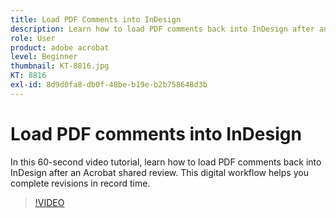 ```yaml
---
title: Load PDF Comments into InDesign
description: Learn how to load PDF comments back into InDesign after an Acrobat shared review
role: User
product: adobe acrobat
level: Beginner
thumbnail: KT-8816.jpg
KT: 8816
exl-id: 8d9d0fa8-db0f-48be-b19e-b2b758648d3b
---
```

# Load PDF comments into InDesign

In this 60-second video tutorial, learn how to load PDF comments back into InDesign after an Acrobat shared review. This digital workflow helps you complete revisions in record time.

>[!VIDEO](https://video.tv.adobe.com/v/336907?hidetitle=true)
